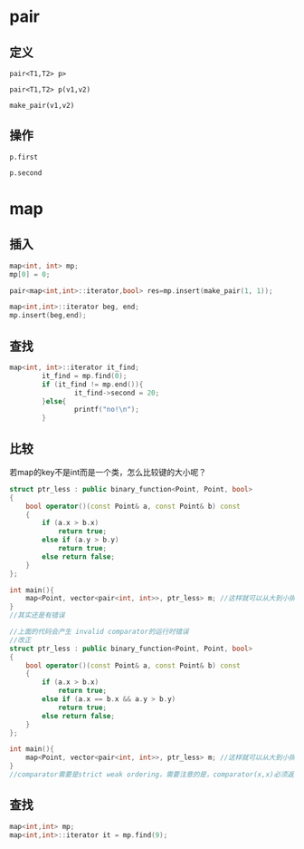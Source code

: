 # pair

## 定义

``pair<T1,T2> p>``

``pair<T1,T2> p(v1,v2)``

``make_pair(v1,v2)``

## 操作

``p.first``

``p.second``

# map

## 插入

```cpp
map<int, int> mp;
mp[0] = 0;

pair<map<int,int>::iterator,bool> res=mp.insert(make_pair(1, 1)); 

map<int,int>::iterator beg, end;
mp.insert(beg,end);
```

## 查找

```cpp
map<int, int>::iterator it_find;
        it_find = mp.find(0);
        if (it_find != mp.end()){
                it_find->second = 20;
        }else{
                printf("no!\n");
        }
```

## 比较

若map的key不是int而是一个类，怎么比较键的大小呢？

```cpp
struct ptr_less : public binary_function<Point, Point, bool>
{
	bool operator()(const Point& a, const Point& b) const
	{
		if (a.x > b.x)
			return true;
		else if (a.y > b.y)
			return true;
		else return false;
	}
};

int main(){
	map<Point, vector<pair<int, int>>, ptr_less> m; //这样就可以从大到小排序了
}
//其实还是有错误
```

```cpp
//上面的代码会产生 invalid comparator的运行时错误
//改正
struct ptr_less : public binary_function<Point, Point, bool>
{
	bool operator()(const Point& a, const Point& b) const
	{
		if (a.x > b.x)
			return true;
		else if (a.x == b.x && a.y > b.y)
			return true;
		else return false;
	}
};

int main(){
	map<Point, vector<pair<int, int>>, ptr_less> m; //这样就可以从大到小排序了
}
//comparator需要是strict weak ordering，需要注意的是，comparator(x,x)必须返回false。
```

## 查找

```cpp
map<int,int> mp;
map<int,int>::iterator it = mp.find(9);
```

